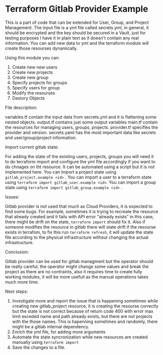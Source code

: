 # Terraform Gitlab Provider Example
This is a part of code that can be extended for User, Group, and Project Management. The input file is a yml file called secrets.yml, in general, it should be encrypted and the key should be secured in a Vault, just for testing purposes I have it in plain text as it doesn't contain any real information. You can add new data to yml and the terraform module will create those resourses dynamically.

Using this module you can:

1. Create new new users
2. Create new projects
3. Create new group
4. Specify projects for groups
5. Specify users for group
6. Modify the resourses
7. Destory Objects

File description:

variables.tf contain the input data from secrets.yml and it is flattening some nested objects. output.tf contains just some output variables main.tf contain the resources for managing users, groups, projects. provider.tf specifies the provider and version. secrets.yaml has the most important data like secrets and user/group/project information.

Import current gitlab state:

For adding the state of the existing users, projects, groups you will need it to do terraform import and configure the yml file accordingly if you want to do chnages on tht resource. It can be automated using a script but it is not implemented here. You can import a project state using `gitlab_project.example <id>` . You can import a user to a terraform state using `terraform import gitlab_user.example <id>`. You can import a group state using `terraform import gitlab_group.example <id>` .

Issues:

Gitlab provider is not used that much as Cloud Providers, it is expected to find some bugs. For example, sometimes it is trying to recreate the resource that already created and it fails with API error "already exists" in this case, there might be drift on the state, `terraform import` should fix it.
Also if someone modifies the resource in gitlab there will state drift if the resourse exists in terrafom, to fix this run `terraform refresh`, it will update the state file according to the physical infrastructure without changing the actual infrastructure.

Conclusion:

Gitlab provider can be used for gitlab managment but the operator should be really careful, the operator might change some values and break the project as there are no contraints, also it requires time to create fully working modules, it will be more usefull as the manual operations takes much more time. 

Next steps:

1. Investigate more and report the issue that is happening sometimes while creating new gitlab_project resource, it is creating the resourse correctly but the state is not correct because of return code 400 with error max limit exceded name and path already exists, but there are not projects with the those names. This is hapenning sometimes and randomly, there might be a gitlab internal dependency.
2. Enrich the yml file, for adding more arguments
3. Automate the state  syncronization while new resources are created manually using `terraform import`
4. Save the changes to a file.
